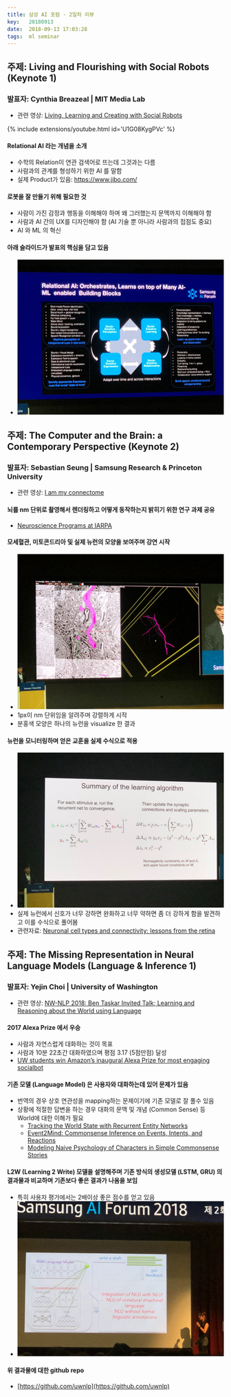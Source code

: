 ```yaml
---
title: 삼성 AI 포럼 - 2일차 리뷰
key:   20180913
date:  2018-09-13 17:03:28
tags:  ml seminar
---
```


## 주제: Living and Flourishing with Social Robots (Keynote 1)

### 발표자: Cynthia Breazeal | MIT Media Lab

- 관련 영상: [Living, Learning and Creating with Social Robots](https://youtu.be/U1G08KygPVc)

<div>{% include extensions/youtube.html id='U1G08KygPVc' %}</div>

#### Relational AI 라는 개념을 소개
- 수학의 Relation이 연관 검색어로 뜨는데 그것과는 다름
- 사람과의 관계를 형성하기 위한 AI 를 말함
- 실제 Product가 있음: https://www.jibo.com/
 
#### 로봇을 잘 만들기 위해 필요한 것
- 사람이 가진 감정과 행동을 이해해야 하며 왜 그러했는지 문맥까지 이해해야 함
- 사람과 AI 간의 UX를 디자인해야 함 (AI 기술 뿐 아니라 사람과의 접점도 중요)
- AI 와 ML 의 혁신

<!--more-->

#### 아래 슬라이드가 발표의 핵심을 담고 있음

- ![Relational AI](/assets/images/samsung_ai_forum/relational_ai.jpg)


## 주제: The Computer and the Brain: a Contemporary Perspective (Keynote 2)

### 발표자: Sebastian Seung | Samsung Research & Princeton University
- 관련 영상: [I am my connectome](https://www.ted.com/talks/sebastian_seung/transcript?language=en)

#### 뇌를 nm 단위로 촬영해서 렌더링하고 어떻게 동작하는지 밝히기 위한 연구 과제 공유
- [Neuroscience Programs at IARPA](https://www.iarpa.gov/index.php/research-programs/neuroscience-programs-at-iarpa)

#### 모세혈관, 미토콘드리아 및 실제 뉴런의 모양을 보여주며 강연 시작
- ![Real Neuron](/assets/images/samsung_ai_forum/neuron.jpg)
- 1px이 nm 단위임을 알려주며 강렬하게 시작
- 분홍색 모양은 하나의 뉴런을 visualize 한 결과

#### 뉴런을 모니터링하며 얻은 교훈을 실제 수식으로 적용
- ![Neuron to Equation](/assets/images/samsung_ai_forum/neuron_equation.jpg)
- 실제 뉴런에서 신호가 너무 강하면 완화하고 너무 약하면 좀 더 강하게 함을 발견하고 이를 수식으로 풀어봄
- 관련자료: [Neuronal cell types and connectivity: lessons from the retina](https://www.ncbi.nlm.nih.gov/pmc/articles/PMC4206525/)


## 주제: The Missing Representation in Neural Language Models (Language & Inference 1)

### 발표자: Yejin Choi | University of Washington

- 관련 영상: [NW-NLP 2018: Ben Taskar Invited Talk; Learning and Reasoning about the World using Language](https://www.microsoft.com/en-us/research/video/nw-nlp-2018-ben-taskar-invited-talk-learning-reasoning-world-using-language/)

#### 2017 Alexa Prize 에서 우승
- 사람과 자연스럽게 대화하는 것이 목표
- 사람과 10분 22초간 대화하였으며 평점 3.17 (5점만점) 달성 
- [UW students win Amazon’s inaugural Alexa Prize for most engaging socialbot](https://www.washington.edu/news/2017/11/28/uw-students-win-amazons-inaugural-alexa-prize-for-most-engaging-and-conversant-socialbot/)

#### 기존 모델 (Language Model) 은 사용자와 대화하는데 있어 문제가 있음
- 번역의 경우 상호 연관성을 mapping하는 문제이기에 기존 모델로 잘 풀수 있음
- 상황에 적절한 답변을 하는 경우 대화의 문맥 및 개념 (Common Sense) 등 World에 대한 이해가 필요
  - [Tracking the World State with Recurrent Entity Networks](https://arxiv.org/abs/1612.03969)
  - [Event2Mind: Commonsense Inference on Events, Intents, and Reactions](https://arxiv.org/abs/1805.06939)
  - [Modeling Naive Psychology of Characters in Simple Commonsense Stories](http://aclweb.org/anthology/P18-1213)

#### L2W (Learning 2 Write) 모델을 설명해주며 기존 방식의 생성모델 (LSTM, GRU) 의 결과물과 비교하며 기존보다 좋은 결과가 나옴을 보임
- 특히 사용자 평가에서는 2배이상 좋은 점수를 얻고 있음
- ![Learning to Write, L2W](/assets/images/samsung_ai_forum/l2w.jpg)

#### 위 결과물에 대한 github repo
- [https://github.com/uwnlp](https://github.com/uwnlp)
